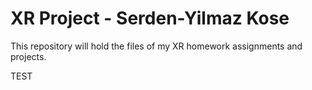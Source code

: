 # XR Project - Serden-Yilmaz Kose
 This repository will hold the files of my XR homework assignments and projects. 
 
 TEST
